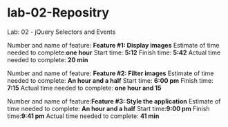 # lab-02-Repositry
Lab: 02 - jQuery Selectors and Events


Number and name of feature: **Feature #1: Display images**
Estimate of time needed to complete:**one hour**
Start time: **5:12**
Finish time: **5:42**
Actual time needed to complete: **20 min**
 

Number and name of feature: **Feature #2: Filter images**
Estimate of time needed to complete: **An hour and a half**
Start time: **6:00 pm**
Finish time: **7:15**
Actual time needed to complete: **one hour and 15**




Number and name of feature:**Feature #3: Style the application**
Estimate of time needed to complete: **An hour and a half**
Start time:**9:00 pm**
Finish time:**9:41 pm**
Actual time needed to complete: **41 min**
